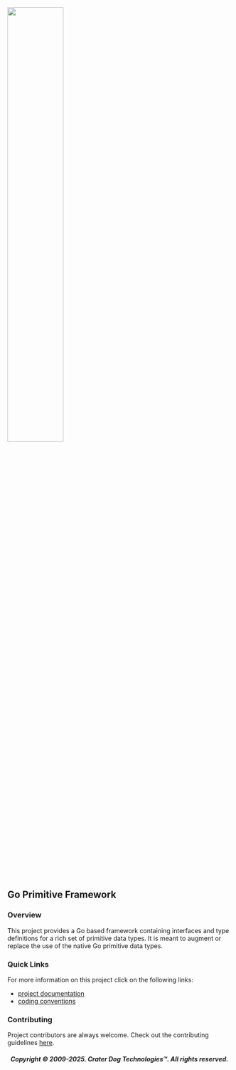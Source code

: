 <img src="https://craterdog.com/images/CraterDog.png" width="50%">

## Go Primitive Framework

### Overview
This project provides a Go based framework containing interfaces and type
definitions for a rich set of primitive data types. It is meant to augment or
replace the use of the native Go primitive data types.

### Quick Links
For more information on this project click on the following links:
 * [project documentation](https://github.com/craterdog/go-primitive-framework/wiki)
 * [coding conventions](https://github.com/craterdog/go-development-tools/wiki/Coding-Conventions)

### Contributing
Project contributors are always welcome. Check out the contributing guidelines
[here](https://github.com/craterdog/go-primitive-framework/blob/main/.github/CONTRIBUTING.md).

<H5 align="center"> Copyright © 2009-2025. Crater Dog Technologies™. All rights reserved. </H5>
